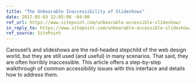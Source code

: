 ```yaml
---
title: "The Unbearable Inaccessibility of Slideshows"
date: 2017-05-03 12:05:08 -04:00
ref_url: https://www.sitepoint.com/unbearable-accessible-slideshow/
in_reply_to: https://www.sitepoint.com/unbearable-accessible-slideshow/
ref_source: SitePoint
---
```


Carousel’s and slideshows are the red-headed stepchild of the web design world, but they are still used (and useful) in many scenarios. That said, they are often horribly inaccessible. This article offers a step-by-step walkthrough of common accessibility issues with this interface and details how to address them.